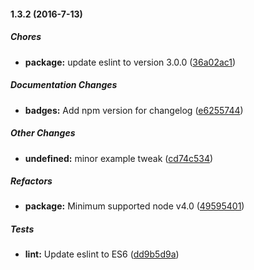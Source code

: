 #### 1.3.2 (2016-7-13)

##### Chores

* **package:** update eslint to version 3.0.0 ([36a02ac1](https://github.com/fvdm/nodejs-dnsimple/commit/36a02ac1e420dfe59949ec4732f90dd6d3addf96))

##### Documentation Changes

* **badges:** Add npm version for changelog ([e6255744](https://github.com/fvdm/nodejs-dnsimple/commit/e62557443e0eb4c25472ea59821bc3027a992653))

##### Other Changes

* **undefined:** minor example tweak ([cd74c534](https://github.com/fvdm/nodejs-dnsimple/commit/cd74c534888da1deb8313dd9dce519598dc33b24))

##### Refactors

* **package:** Minimum supported node v4.0 ([49595401](https://github.com/fvdm/nodejs-dnsimple/commit/49595401e849036cd65ab364095fdbbf0db2ba2a))

##### Tests

* **lint:** Update eslint to ES6 ([dd9b5d9a](https://github.com/fvdm/nodejs-dnsimple/commit/dd9b5d9a66c6c12d5dc716db99fcf3e47de982ae))


